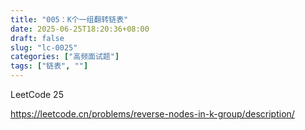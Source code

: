 ```yaml
---
title: "005：K个一组翻转链表"
date: 2025-06-25T18:20:36+08:00
draft: false
slug: "lc-0025"
categories: ["高频面试题"]
tags: ["链表", ""]
---
```


LeetCode 25

https://leetcode.cn/problems/reverse-nodes-in-k-group/description/

<!--more-->
